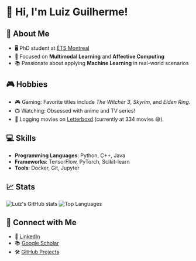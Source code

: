 # 👋 Hi, I'm Luiz Guilherme!

## 🚀 About Me
- 🖥️ PhD student at [ÉTS Montreal](https://www.etsmtl.ca/)
- 🌟 Focused on **Multimodal Learning** and **Affective Computing**
- 📚 Passionate about applying **Machine Learning** in real-world scenarios

## 🎮 Hobbies
- 🎮 Gaming: Favorite titles include *The Witcher 3*, *Skyrim*, and *Elden Ring*.
- 📺 Watching: Obsessed with anime and TV series!
- 🎥 Logging movies on [Letterboxd](https://boxd.it/5WY9T) (currently at 334 movies 😅).

## 💻 Skills
- **Programming Languages**: Python, C++, Java
- **Frameworks**: TensorFlow, PyTorch, Scikit-learn
- **Tools**: Docker, Git, Jupyter

## 📈 Stats
![Luiz's GitHub stats](https://github-readme-stats.vercel.app/api?username=LGKZanini&show_icons=true&theme=radical)
![Top Languages](https://github-readme-stats.vercel.app/api/top-langs/?username=LGKZanini&layout=compact&theme=radical)

## 🔗 Connect with Me
- 💼 [LinkedIn](https://www.linkedin.com/in/luiz-guilherme-zanini-8555671a4/)
- 📚 [Google Scholar](https://scholar.google.com/citations?user=B647vnMAAAAJ&hl=en-US)
- 🛠️ [GitHub Projects](https://github.com/LGKZanini)
